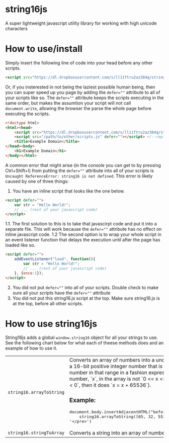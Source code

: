 # string16js
A super lightweight javascript utility library for working with high unicode characters

# How to use/install
Simply insert the following line of code into your head before any other scripts.
```HTML
<script src="https://dl.dropboxusercontent.com/s/ll11ftru2az384q/string16.min.js?dl=0"></script>
```
Or, if you insterested in not being the laziest possible human being, then you can super speed up you page by adding the `defer=""` attribute to all of your scripts like so. The `defer=""` attribute keeps the scripts executing in the same order, but makes the assumtion your script will not call `document.write`, allowing the browser the parse the whole page before executing the scripts.
```HTML
<!doctype html>
<html><head>
	<script src="https://dl.dropboxusercontent.com/s/ll11ftru2az384q/string16.min.js?dl=0" defer=""></script>
	<script src="/path/to/other/scripts.js" defer=""></script> <!--replace this with your scripts-->
	<title>Example Domain</title>
</head><body>
	<h1>Example Domain</h1>
</body></html>
```
A common error that might arise (in the console you can get to by pressing Ctrl+Shift+I) from putting the `defer=""` attribute into all of your scripts is `Uncaught ReferenceError: string16 is not defined`. This error is likely caused by one of three things:

1. You have an inline script that looks like the one below.
```HTML
<script defer="">
	var str = "Hello World!";
	// ... (rest of your javascript code)
</script>
```
1.1. The first solution to this is to take that javascirpt code and put it into a separate file. This will work because the `defer=""` attribute has no effect on inline javascript code.
1.2 The second option is to wrap your whole script in an event listener function that delays the execution until after the page has loaded like so.
```HTML
<script defer="">
	addEventListener("load", function(){
		var str = "Hello World!";
		// ... (rest of your javascript code)
	}, {once:1});
</script>
```
2. You did not put `defer=""` into all of your scripts. Double check to make sure all your scripts have the `defer=""` attribute
3. You did not put this string16.js script at the top. Make sure string16.js is at the top, before all other scripts.



# How to use string16js
String16js adds a global `window.string16` object for all your strings to use. See the following chart below for what each of theese methods does and an example of how to use it.


<table>
	<thead>
	</thead>
	<tbody>
		<tr>
			<td><code>string16.arrayToString</code></td>
			<td>
				Converts an array of numbers into a uncode string, treating each number in the array as a 16-bit positive integer number that is `>=0`, and `<=65535`, or wrapping it around to a number in that range in a fashion expressible by the `%` modulus operator (i.e. if a number, `x`, in the array is not `0 <= x <= 65535`, then it does `x = x % 65536`. Then if `x < 0`, then it does `x = x + 65536`).
				<h3>Example:</h3>
<pre class="highlight highlight-text-html-basic">
document.body.insertAdjacentHTML("beforeend", '&lt;pre style="background:#ccc"&gt;' +
	string16.arrayToString([65, 32, 55357, 56898, 32, 115, 109, 105, 108, 101, 115]) +
'&lt;/pre&gt;')
</pre>
			</td>
		</tr>
		<tr>
			<td><code>string16.stringToArray</code></td>
			<td>
				Converts a string into an array of numbers
			</td>
		</tr>
	</tbody>
</table>





